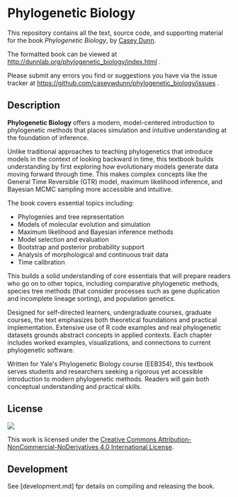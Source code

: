 # Phylogenetic Biology

This repository contains all the text, source code, and supporting material for the book *Phylogenetic Biology*, by [Casey Dunn](http://dunnlab.org/).

The formatted book can be viewed at http://dunnlab.org/phylogenetic_biology/index.html .

Please submit any errors you find or suggestions you have via the issue tracker at https://github.com/caseywdunn/phylogenetic_biology/issues .

## Description

**Phylogenetic Biology** offers a modern, model-centered introduction to phylogenetic methods that places simulation and intuitive understanding at the foundation of inference. 

Unlike traditional approaches to teaching phylogenetics that introduce models in the context of looking backward in time, this textbook builds understanding by first exploring how evolutionary models generate data moving forward through time. This makes complex concepts like the General Time Reversible (GTR) model, maximum likelihood inference, and Bayesian MCMC sampling more accessible and intuitive.

The book covers essential topics including:

- Phylogenies and tree representation
- Models of molecular evolution and simulation
- Maximum likelihood and Bayesian inference methods
- Model selection and evaluation
- Bootstrap and posterior probability support
- Analysis of morphological and continuous trait data
- Time calibration

This builds a solid understanding of core essentials that will prepare readers who go on to other topics, including comparative phylogenetic methods, species tree methods (that consider processes such as gene duplication and incomplete lineage sorting), and population genetics.

Designed for self-directed learners, undergraduate courses, graduate courses, the text emphasizes both theoretical foundations and practical implementation. Extensive use of R code examples and real phylogenetic datasets grounds abstract concepts in applied contexts. Each chapter includes worked examples, visualizations, and connections to current phylogenetic software.

Written for Yale's Phylogenetic Biology course (EEB354), this textbook serves students and researchers seeking a rigorous yet accessible introduction to modern phylogenetic methods. Readers will gain both conceptual understanding and practical skills.


## License

![](https://i.creativecommons.org/l/by-nc-nd/4.0/88x31.png)

This work is licensed under the [Creative Commons Attribution-NonCommercial-NoDerivatives 4.0 International License]( http://creativecommons.org/licenses/by-nc-nd/4.0/).

## Development

See [development.md] fpr details on compiling and releasing the book.